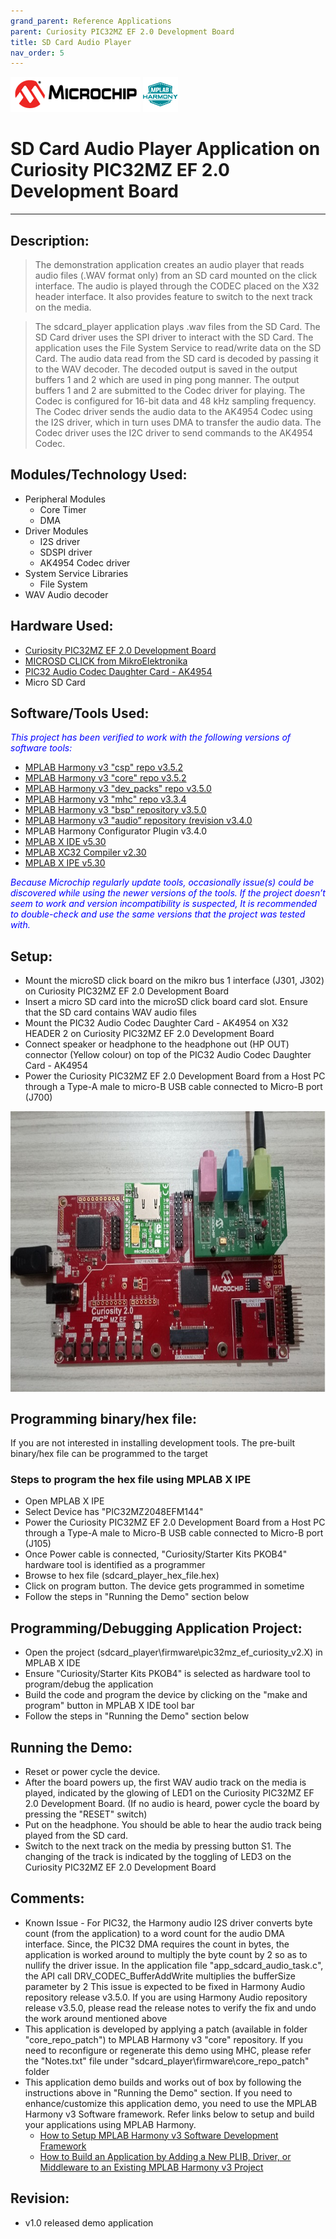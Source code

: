 ```yaml
---
grand_parent: Reference Applications
parent: Curiosity PIC32MZ EF 2.0 Development Board
title: SD Card Audio Player
nav_order: 5
---
```

<img src = "images/microchip_logo.png">
<img src = "images/microchip_mplab_harmony_logo_small.png">

# SD Card Audio Player Application on Curiosity PIC32MZ EF 2.0 Development Board
-----
## Description:

>    The demonstration application creates an audio player that reads audio files 
     (.WAV format only) from an SD card mounted on the click interface. The audio
     is played through the CODEC placed on the X32 header interface. It also provides 
     feature to switch to the next track on the media.    

>    The sdcard_player application plays .wav files from the SD Card. The SD Card 
     driver uses the SPI driver to interact with the SD Card. The application uses 
     the File System Service to read/write data on the SD Card. The audio data read 
     from the SD card is decoded by passing it to the WAV decoder. The decoded output 
     is saved in the output buffers 1 and 2 which are used in ping pong manner. The 
     output buffers 1 and 2 are submitted to the Codec driver for playing. 
     The Codec is configured for 16-bit data and 48 kHz sampling frequency. 
     The Codec driver sends the audio data to the AK4954 Codec using the I2S driver, 
     which in turn uses DMA to transfer the audio data. The Codec driver uses the 
     I2C driver to send commands to the AK4954 Codec.
    

## Modules/Technology Used:

- Peripheral Modules      
	- Core Timer
	- DMA
- Driver Modules	
    - I2S driver
    - SDSPI driver
    - AK4954 Codec driver
- System Service Libraries	
	- File System	
- WAV Audio decoder	

## Hardware Used:

- [Curiosity PIC32MZ EF 2.0 Development Board](https://www.microchip.com/Developmenttools/ProductDetails/DM320209)   
- [MICROSD CLICK from MikroElektronika](http://www.mikroe.com/click/microsd)
- [PIC32 Audio Codec Daughter Card - AK4954](https://www.microchip.com/DevelopmentTools/ProductDetails/PartNO/AC324954)
- Micro SD Card


## Software/Tools Used:
<span style="color:blue"> *This project has been verified to work with the following versions of software tools:*</span>  

 - [MPLAB Harmony v3 "csp" repo v3.5.2](https://github.com/Microchip-MPLAB-Harmony/csp/releases/tag/v3.5.2)
 - [MPLAB Harmony v3 "core" repo v3.5.2](https://github.com/Microchip-MPLAB-Harmony/core/releases/tag/v3.5.2)          
 - [MPLAB Harmony v3 "dev_packs" repo v3.5.0](https://github.com/Microchip-MPLAB-Harmony/dev_packs/releases/tag/v3.5.0)  
 - [MPLAB Harmony v3 "mhc" repo v3.3.4](https://github.com/Microchip-MPLAB-Harmony/mhc/releases/tag/v3.3.4)   
 - [MPLAB Harmony v3 "bsp" repository v3.5.0](https://github.com/Microchip-MPLAB-Harmony/bsp/releases/tag/v3.5.0)
 - [MPLAB Harmony v3 "audio” repository (revision v3.4.0](https://github.com/Microchip-MPLAB-Harmony/audio/tag/v3.4.0)
 - MPLAB Harmony Configurator Plugin v3.4.0
 - [MPLAB X IDE v5.30](https://www.microchip.com/mplab/mplab-x-ide)
 - [MPLAB XC32 Compiler v2.30](https://www.microchip.com/mplab/compilers)
 - [MPLAB X IPE v5.30](https://www.microchip.com/mplab/mplab-integrated-programming-environment)  

 <span style="color:blue"> *Because Microchip regularly update tools, occasionally issue(s) could be discovered while using the newer versions of the tools. If the project doesn’t seem to work and version incompatibility is suspected, It is recommended to double-check and use the same versions that the project was tested with.* </span> 

## Setup:
- Mount the microSD click board on the mikro bus 1 interface (J301, J302) on Curiosity PIC32MZ EF 2.0 Development Board
- Insert a micro SD card into the microSD click board card slot. Ensure that the SD card contains WAV audio files
- Mount the PIC32 Audio Codec Daughter Card - AK4954 on X32 HEADER 2 on Curiosity PIC32MZ EF 2.0 Development Board
- Connect speaker or headphone to the headphone out (HP OUT) connector (Yellow colour)  on top of the PIC32 Audio Codec Daughter Card - AK4954
- Power the Curiosity PIC32MZ EF 2.0 Development Board from a Host PC through a Type-A male to micro-B USB cable connected to Micro-B port (J700)
<img src = "images/hardware_setup.jpg" width="650" height="450" align="middle">

## Programming binary/hex file:
If you are not interested in installing development tools. The pre-built binary/hex file can be programmed to the target

### Steps to program the hex file using MPLAB X IPE
- Open MPLAB X IPE
- Select Device has "PIC32MZ2048EFM144"
- Power the Curiosity PIC32MZ EF 2.0 Development Board from a Host PC through a Type-A male to Micro-B USB cable connected to Micro-B port (J105)
- Once Power cable is connected, "Curiosity/Starter Kits PKOB4" hardware tool is identified as a programmer
- Browse to hex file (sdcard_player_hex_file.hex)
- Click on program button. The device gets programmed in sometime
- Follow the steps in "Running the Demo" section below

## Programming/Debugging Application Project:
- Open the project (sdcard_player\firmware\pic32mz_ef_curiosity_v2.X) in MPLAB X IDE
- Ensure "Curiosity/Starter Kits PKOB4" is selected as hardware tool to program/debug the application
- Build the code and program the device by clicking on the "make and program" button in MPLAB X IDE tool bar
- Follow the steps in "Running the Demo" section below

## Running the Demo:
- Reset or power cycle the device.
- After the board powers up, the first WAV audio track on the media is played, indicated by 
  the glowing of LED1 on the Curiosity PIC32MZ EF 2.0 Development Board. (If no audio is heard, 
  power cycle the board by pressing the "RESET" switch)
- Put on the headphone. You should be able to hear the audio track being played from the SD card. 
- Switch to the next track on the media by pressing button S1. The changing of the track is 
  indicated by the toggling of LED3 on the Curiosity PIC32MZ EF 2.0 Development Board
    
  
## Comments:
- Known Issue - For PIC32, the Harmony audio I2S driver converts byte count (from the application) to a word 
  count for the audio DMA interface. Since, the PIC32 DMA requires the count in bytes, the application is 
  worked around to multiply the byte count by 2 so as to nullify the driver issue. In the application file 
  "app_sdcard_audio_task.c", the API call DRV_CODEC_BufferAddWrite multiplies the bufferSize parameter by 2
  This issue is expected to be fixed in Harmony Audio repository release v3.5.0.
  If you are using Harmony Audio repository release v3.5.0, please read the release notes to verify the fix
  and undo the work around mentioned above
- This application is developed by applying a patch (available in folder "core_repo_patch") to MPLAB Harmony v3 
  "core" repository. If you need to reconfigure or regenerate this demo using MHC, please refer the "Notes.txt"
   file under "sdcard_player\firmware\core_repo_patch" folder  
- This application demo builds and works out of box by following the instructions above in "Running the Demo" section. If you need to enhance/customize this application demo, you need to use the MPLAB Harmony v3 Software framework. Refer links below to setup and build your applications using MPLAB Harmony. 
	- [How to Setup MPLAB Harmony v3 Software Development Framework](https://www.microchip.com/mymicrochip/filehandler.aspx?ddocname=en1000821) 
	- [How to Build an Application by Adding a New PLIB, Driver, or Middleware to an Existing MPLAB Harmony v3 Project](http://ww1.microchip.com/downloads/en/DeviceDoc/How_to_Build_Application_Adding_PLIB_%20Driver_or_Middleware%20_to_MPLAB_Harmony_v3Project_DS90003253A.pdf)                

## Revision: 
- v1.0 released demo application
